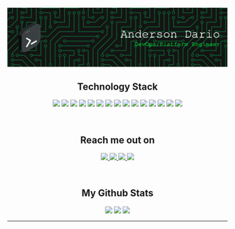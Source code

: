 
</p align="center">
<img src="header.png" />
</p>

<h2 align="center">Technology Stack</h2>
<p align="center">
  <img src="https://img.shields.io/badge/AWS-%23FF9900.svg?style=for-the-badge&logo=amazon-aws&logoColor=white"/>
  <img src="https://img.shields.io/badge/GoogleCloud-%234285F4.svg?style=for-the-badge&logo=google-cloud&logoColor=white"/>
  <img src="https://img.shields.io/badge/azure-%230072C6.svg?style=for-the-badge&logo=microsoftazure&logoColor=white"/>
  <img src="https://img.shields.io/badge/kubernetes-%23326ce5.svg?style=for-the-badge&logo=kubernetes&logoColor=white"/>
  <img src="https://img.shields.io/badge/docker-%230db7ed.svg?style=for-the-badge&logo=docker&logoColor=white"/>
  <img src="https://img.shields.io/badge/terraform-%235835CC.svg?style=for-the-badge&logo=terraform&logoColor=white">
  <img src="https://img.shields.io/badge/Linux-FCC624?style=for-the-badge&logo=linux&logoColor=black"/>
  <img src="https://img.shields.io/badge/python-3670A0?style=for-the-badge&logo=python&logoColor=ffdd54"/>
  <img src="https://img.shields.io/badge/javascript-%23323330.svg?style=for-the-badge&logo=javascript&logoColor=%23F7DF1E"/>
  <img src="https://img.shields.io/badge/java-%23ED8B00.svg?style=for-the-badge&logo=java&logoColor=white"/>
  <img src="https://img.shields.io/badge/shell_script-%23121011.svg?style=for-the-badge&logo=gnu-bash&logoColor=white"/>
  <img src="https://img.shields.io/badge/ansible-%231A1918.svg?style=for-the-badge&logo=ansible&logoColor=white"/>
  <img src="https://img.shields.io/badge/gitlab%20ci-%23181717.svg?style=for-the-badge&logo=gitlab&logoColor=white"/>
  <img src="https://img.shields.io/badge/github%20actions-%232671E5.svg?style=for-the-badge&logo=githubactions&logoColor=white"/>
  <img src="https://img.shields.io/badge/jenkins-%232C5263.svg?style=for-the-badge&logo=jenkins&logoColor=white"/>
</p>
<br>

<h2 align="center">Reach me out on</h2>
<p align="center">
  <a href="mailto: andersondario@gmail.com">
    <img src="https://img.shields.io/badge/Gmail-D14836?style=for-the-badge&logo=gmail&logoColor=white"/>
  </a>
  <a href="https://www.linkedin.com/in/andersondarioo/">
    <img src="https://img.shields.io/badge/linkedin-%230077B5.svg?style=for-the-badge&logo=linkedin&logoColor=white"/>
  </a>
  <a href="https://medium.com/@andersondario">
    <img src="https://img.shields.io/badge/Medium-12100E?style=for-the-badge&logo=medium&logoColor=white"/>
  </a>
  <a href="https://andersondario.dev">
    <img src="https://img.shields.io/badge/Notion-000000?style=for-the-badge&logo=notion&logoColor=white"/>
  </a>
  
</p>
<br>

<h2 align="center">My Github Stats</h2>
 
<p align = "center">
  <img  src = "https://github-readme-stats-sigma-five.vercel.app/api?username=andersondario&show_icons=true&theme=dracula" height=150px>
  <img  src="https://github-readme-streak-stats.herokuapp.com/?user=andersondario&show_icons=true&locale=en&layout=compact&theme=dracula" height=150px margin-left=100px/>
  <img src = "https://github-readme-stats-sigma-five.vercel.app/api/top-langs/?username=andersondario&card_width=370px&theme=dracula&layout=compact&langs_count=10&hide=html,typescript,css,pug" height=150px>
</p>

<p align = "center">

</p> 
<hr>
